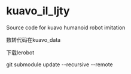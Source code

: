 # kuavo_il_ljty
Source code for kuavo humanoid robot imitation  

数转代码在kuavo_data  

下载lerobot  

git submodule update --recursive --remote  
